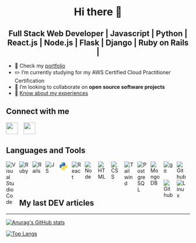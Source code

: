<h1 align="center">Hi there 👋</h1>
<h2 align="center">Full Stack Web Developer | Javascript | Python | React.js | Node.js | Flask | Django | Ruby on Rails |</h2>
<p align="center">

* :eyes: Check my [portfolio](https://www.diegorramos.com)
* :pencil2: I’m currently studying for my AWS Certified Cloud Practitioner Certification 
* 👯 I’m looking to collaborate on **open source software projects**
* 📄 [Know about my experiences](https://docs.google.com/document/d/13KKMcKuW1-EVkHwyF2LEzBWYcrLmJST0EUXrwjqdtQA/edit?usp=sharing)

## Connect with me
[<img height="32" width="32" src="https://cdn.simpleicons.org/LINKEDIN/#0A66C2"/>](https://linkedin.com/in/diegorramos84)
&nbsp;&nbsp;
[<img height="32" width="32" src="https://cdn.simpleicons.org/Gmail/#EA4335"/>](mailto:diegorramos84i@gmail.com?subject=Hello%20Diego,%20From%20Github)
&nbsp;&nbsp;


## Languages and Tools

<img align="left" alt="Visual Studio Code" width="26px" src="https://cdn.jsdelivr.net/gh/devicons/devicon/icons/vscode/vscode-original.svg" style="padding-right:10px;" />
<img align="left" alt="Ruby" width="26px" src="https://cdn.jsdelivr.net/gh/devicons/devicon/icons/ruby/ruby-original.svg" style="padding-right:10px;" />
<img align="left" alt="Rails" width="26px" src="https://cdn.jsdelivr.net/gh/devicons/devicon/icons/rails/rails-plain-wordmark.svg" style="padding-right:10px;" />
<img align="left" alt="JS" width="26px" src="https://cdn.jsdelivr.net/gh/devicons/devicon/icons/javascript/javascript-original.svg" style="padding-right:10px;" />
<img align="left" alt="Python" width="26px" src="https://raw.githubusercontent.com/devicons/devicon/55609aa5bd817ff167afce0d965585c92040787a/icons/python/python-original.svg" style="padding-right:10px;" />
<img align="left" alt="React" width="26px" src="https://cdn.jsdelivr.net/gh/devicons/devicon/icons/react/react-original.svg" style="padding-right:10px;" />
<img align="left" alt="Node" width="26px" src="https://cdn.jsdelivr.net/gh/devicons/devicon/icons/nodejs/nodejs-original.svg" style="padding-right:10px;" />
<img align="left" alt="HTML" width="26px" src="https://cdn.jsdelivr.net/gh/devicons/devicon/icons/html5/html5-original.svg" style="padding-right:10px;" />
<img align="left" alt="CSS" width="26px" src="https://cdn.jsdelivr.net/gh/devicons/devicon/icons/css3/css3-original.svg" style="padding-right:10px;" />
<img align="left" alt="Tailwind" width="26px" src="https://cdn.jsdelivr.net/gh/devicons/devicon/icons/tailwindcss/tailwindcss-plain.svg" style="padding-right:10px;" />
<img align="left" alt="PostgreSQL" width="26px" src="https://cdn.jsdelivr.net/gh/devicons/devicon/icons/postgresql/postgresql-original.svg" style="padding-right:10px;" />
<img align="left" alt="MongoDB" width="26px" src="https://cdn.jsdelivr.net/gh/devicons/devicon/icons/mongodb/mongodb-original.svg" style="padding-right:10px;" />
<img align="left" alt="git" width="26px" src="https://cdn.jsdelivr.net/gh/devicons/devicon/icons/git/git-original.svg" style="padding-right:10px;" />
<img align="left" alt="Github" width="26px" src="https://user-images.githubusercontent.com/3369400/139447912-e0f43f33-6d9f-45f8-be46-2df5bbc91289.png#gh-dark-mode-only" style="padding-right:10px;" />
<img align="left" alt="Github" width="26px" src="https://user-images.githubusercontent.com/3369400/139448065-39a229ba-4b06-434b-bc67-616e2ed80c8f.png#gh-light-mode-only" style="padding-right:10px;" />
<img align="left" alt="Linux" width="26px" src="https://cdn.jsdelivr.net/gh/devicons/devicon/icons/linux/linux-original.svg" style="padding-right:10px;" />

<br />
<br />

## My last DEV articles
<!-- BLOG-POST-LIST:START -->
<!-- BLOG-POST-LIST:END -->

---


[![Anurag's GitHub stats](https://github-readme-stats-git-master-diegorramos84.vercel.app/api?username=diegorramos84&show_icons=true&count_private=true&theme=transparent&hide_border=true)](https://github.com/anuraghazra/github-readme-stats)

[![Top Langs](https://github-readme-stats-git-master-diegorramos84.vercel.app/api/top-langs/?username=diegorramos84&layout=compact&theme=transparent&hide_border=true)](https://github.com/anuraghazra/github-readme-stats)
